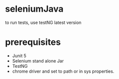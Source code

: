 # seleniumJava
to run tests, use testNG latest version
# prerequisites 
- Junit 5 
- Selenium stand alone Jar
- TestNG 
- chrome driver and set to path or in sys properties.
